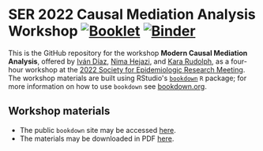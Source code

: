 # SER 2022 Causal Mediation Analysis Workshop [![Booklet](https://github.com/nhejazi/ser2022_mediation_workshop/actions/workflows/bookdown.yml/badge.svg)](https://github.com/nhejazi/ser2022_mediation_workshop/actions/workflows/bookdown.yml) [![Binder](http://mybinder.org/badge_logo.svg)](http://mybinder.org/v2/gh/nhejazi/ser2022_mediation_workshop/master?urlpath=rstudio)

This is the GitHub repository for the workshop **Modern Causal Mediation
Analysis**, offered by [Iván Díaz](https://www.idiaz.xyz/), [Nima
Hejazi](https://nimahejazi.org), and [Kara
Rudolph](https://kararudolph.github.io/), as a four-hour workshop at the [2022
Society for Epidemiologic Research
Meeting](https://epiresearch.org/annual-meeting/2022-meeting/2022-workshops/).
The workshop materials are built using RStudio's
[`bookdown`](https://www.rstudio.com/resources/webinars/introducing-bookdown/)
`R` package; for more information on how to use `bookdown` see
[bookdown.org](https://bookdown.org/).

## Workshop materials

* The public `bookdown` site may be accessed
  [here](https://code.nimahejazi.org/ser2022_mediation_workshop/).
* The materials may be downloaded in PDF
  [here](https://code.nimahejazi.org/ser2022_mediation_workshop/causal_mediation.pdf).
